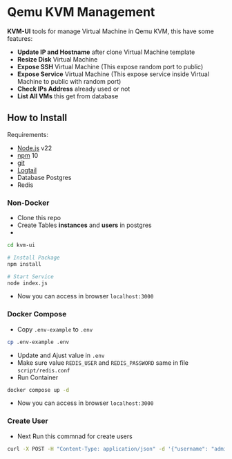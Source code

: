# Qemu KVM Management
**KVM-UI** tools for manage Virtual Machine in Qemu KVM, this have some features: 
- **Update IP and Hostname** after clone Virtual Machine template
- **Resize Disk** Virtual Machine
- **Expose SSH** Virtual Machine (This expose random port to public)
- **Expose Service** Virtual Machine (This expose service inside Virtual Machine to public with random port)
- **Check IPs Address** already used or not
- **List All VMs** this get from database

## How to Install
Requirements:
- [Node.js](https://nodejs.org/en/download/) v22
- [npm](https://docs.npmjs.com/cli/) 10
- [git](https://pm2.keymetrics.io/)
- [Logtail](https://betterstack.com/logs)
- Database Postgres
- Redis

### Non-Docker
- Clone this repo
- Create Tables **instances** and **users** in postgres
- 
```bash
cd kvm-ui

# Install Package
npm install

# Start Service
node index.js
```
- Now you can access in browser `localhost:3000`

### Docker Compose
- Copy `.env-example` to `.env`
```bash
cp .env-example .env
```
- Update and Ajust value in `.env`
- Make sure value `REDIS_USER` and `REDIS_PASSWORD` same in file `script/redis.conf`
- Run Container
```bash
docker compose up -d
```
- Now you can access in browser `localhost:3000`

### Create User
- Next Run this commnad for create users
```bash
curl -X POST -H "Content-Type: application/json" -d '{"username": "admin", "password": "randompassword"}' http://localhost:3000/register
```